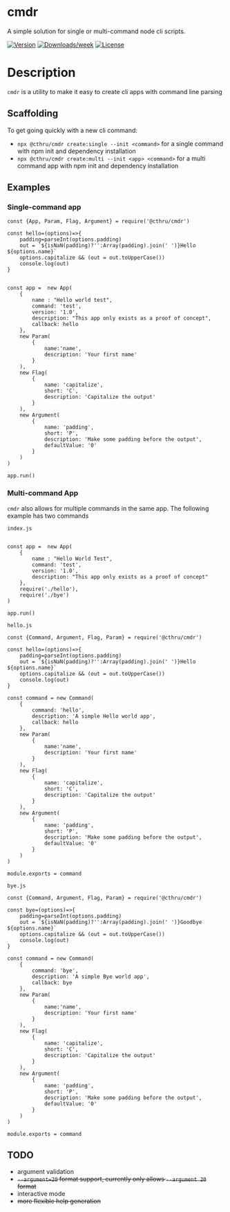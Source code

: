 cmdr
=====

A simple solution for single or multi-command node cli scripts.

[![Version](https://img.shields.io/npm/v/@cthru/cmdr.svg)](https://npmjs.org/package/@cthru/cmdr)
[![Downloads/week](https://img.shields.io/npm/dw/@cthru/cmdr.svg)](https://npmjs.org/package/@cthru/cmdr)
[![License](https://img.shields.io/npm/l/@cthru/cmdr.svg)](https://github.com/nemesarial/cmdr/blob/master/package.json)

# Description
`cmdr` is a utility to make it easy to create cli apps with command line parsing

## Scaffolding
To get going quickly with a new cli command:
 - `npx @cthru/cmdr create:single --init <command>` for a single command with
   npm init and dependency installation
 - `npx @cthru/cmdr create:multi --init <app> <command>` for a multi command
   app with npm init and dependency installation


## Examples

### Single-command app
```{javasript}
const {App, Param, Flag, Argument} = require('@cthru/cmdr')

const hello=(options)=>{
	padding=parseInt(options.padding)
	out = `${isNaN(padding)?'':Array(padding).join(' ')}Hello ${options.name}`
	options.capitalize && (out = out.toUpperCase())
	console.log(out)
}


const app =  new App(
	{
		name : "Hello world test",
		command: 'test',
		version: '1.0',
		description: "This app only exists as a proof of concept",
		callback: hello
	},
	new Param(
		{
			name:'name',
			description: 'Your first name'
		}
	),
	new Flag(
		{
			name: 'capitalize',
			short: 'C',
			description: 'Capitalize the output'
		}
	),
	new Argument(
		{
			name: 'padding',
			short: 'P',
			description: 'Make some padding before the output',
			defaultValue: '0'
		}
	)
)

app.run()
```

### Multi-command App
`cmdr` also allows for multiple commands in the same app. The following example
has two commands

`index.js` 
```const {App} = require('@cthru/cmdr')

const app =  new App(
	{
		name : "Hello World Test",
		command: 'test',
		version: '1.0',
		description: "This app only exists as a proof of concept"
	},
	require('./hello'),
	require('./bye')
)

app.run()
```

`hello.js`
```
const {Command, Argument, Flag, Param} = require('@cthru/cmdr')

const hello=(options)=>{
	padding=parseInt(options.padding)
	out = `${isNaN(padding)?'':Array(padding).join(' ')}Hello ${options.name}`
	options.capitalize && (out = out.toUpperCase())
	console.log(out)
}

const command = new Command(
	{
		command: 'hello',
		description: 'A simple Hello world app',
		callback: hello
	},
	new Param(
		{
			name:'name',
			description: 'Your first name'
		}
	),
	new Flag(
		{
			name: 'capitalize',
			short: 'C',
			description: 'Capitalize the output'
		}
	),
	new Argument(
		{
			name: 'padding',
			short: 'P',
			description: 'Make some padding before the output',
			defaultValue: '0'
		}
	)
)

module.exports = command

```

`bye.js`
```
const {Command, Argument, Flag, Param} = require('@cthru/cmdr')

const bye=(options)=>{
	padding=parseInt(options.padding)
	out = `${isNaN(padding)?'':Array(padding).join(' ')}Goodbye ${options.name}`
	options.capitalize && (out = out.toUpperCase())
	console.log(out)
}

const command = new Command(
	{
		command: 'bye',
		description: 'A simple Bye world app',
		callback: bye
	},
	new Param(
		{
			name:'name',
			description: 'Your first name'
		}
	),
	new Flag(
		{
			name: 'capitalize',
			short: 'C',
			description: 'Capitalize the output'
		}
	),
	new Argument(
		{
			name: 'padding',
			short: 'P',
			description: 'Make some padding before the output',
			defaultValue: '0'
		}
	)
)

module.exports = command
```

## TODO
 - argument validation
 - ~~`--argument=20` format support, currently only allows `--argument 20` format~~
 - interactive mode
 - ~~more flexible help generation~~
